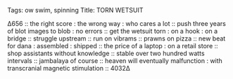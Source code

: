 Tags:  ow swim, spinning
Title: TORN WETSUIT
  
∆656 :: the right score : the wrong way : who cares a lot :: push three years of blot images to blob : no errors :: get the wetsuit torn : on a hook : on a bridge :: struggle upstream :: run on vibrams :: prawns on pizza :: new beat for dana : assembled : shipped :: the price of a laptop : on a retail store :: shop assistants without knowledge :: stable over two hundred watts intervals :: jambalaya of course :: heaven will eventually malfunction : with transcranial magnetic stimulation :: 4032∆